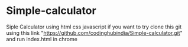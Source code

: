 # Simple-calculator
Siple Calculator using html css javascript
if you want to try
clone this git using this link "https://github.com/codinghubindia/Simple-calculator.git"
and run index.html in chrome
